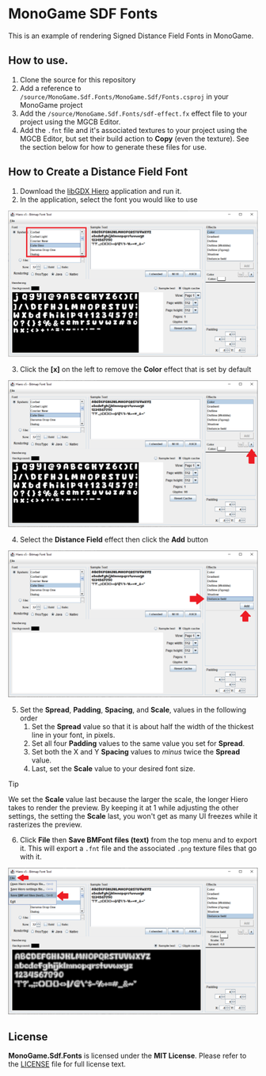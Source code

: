 # MonoGame SDF Fonts
This is an example of rendering Signed Distance Field Fonts in MonoGame.

## How to use.
1. Clone the source for this repository
2. Add a reference to `/source/MonoGame.Sdf.Fonts/MonoGame.Sdf/Fonts.csproj` in your MonoGame project
3. Add the `/source/MonoGame.Sdf.Fonts/sdf-effect.fx` effect file to your project using the MGCB Editor.
4. Add the `.fnt` file and it's associated textures to your project using the MGCB Editor, but set their build action to **Copy** (even the texture).  See the section below for how to generate these files for use.

## How to Create a Distance Field Font
1. Download the [libGDX Hiero](https://libgdx.com/wiki/tools/hiero) application and run it.
2. In the application, select the font you would like to use

![Select Font](./images/select-font.png)

3. Click the **[x]** on the left to remove the **Color** effect that is set by default

![Remove Color Effect](./images/remove-color-effect.png)

4. Select the **Distance Field** effect then click the **Add** button

![Add Distance Field Effect](./images/add-distance-field-effect.png)

5. Set the **Spread**, **Padding**, **Spacing**, and **Scale**, values in the following order
   1. Set the **Spread** value so that it is about half the width of the thickest line in your font, in pixels.
   2. Set all four **Padding** values to the same value you set for **Spread**.
   3. Set both the X and Y **Spacing** values to *minus* twice the **Spread** value.
   4. Last, set the **Scale** value to your desired font size.

> [!TIP]
> We set the **Scale** value last because the larger the scale, the longer Hiero takes to render the preview.  By keeping it at 1 while adjusting the other settings, the setting the **Scale** last, you won't get as many UI freezes while it rasterizes the preview.

6. Click **File** then **Save BMFont files (text)** from the top menu and to export it.  This will export a `.fnt` file and the associated `.png` texture files that go with it.

![Export BMFont File](./images//export.png)

## License
**MonoGame.Sdf.Fonts** is licensed under the **MIT License**. Please refer to the [LICENSE](./LICENSE) file for full license text.
